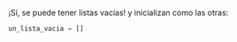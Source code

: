 ¡Sí, se puede tener listas vacías! y inicializan como las otras:

```python
un_lista_vacia = []
```
